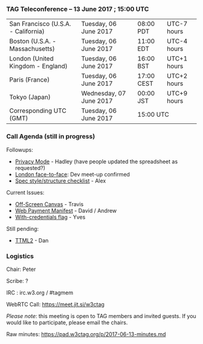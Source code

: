### TAG Teleconference – 13 June 2017 ; 15:00 UTC

<table>
<tr><td> San Francisco (U.S.A. - California) <td> Tuesday, 06 June 2017 <td> 08:00 PDT <td> UTC-7 hours
<tr><td> Boston (U.S.A. - Massachusetts) <td> Tuesday, 06 June 2017 <td> 11:00 EDT <td> UTC-4 hours
<tr><td> London (United Kingdom - England) <td> Tuesday, 06 June 2017 <td> 16:00 BST <td> UTC+1 hours
<tr><td> Paris (France) <td> Tuesday, 06 June 2017 <td> 17:00 CEST <td> UTC+2 hours
<tr><td> Tokyo (Japan) <td> Wednesday, 07 June 2017 <td> 00:00 JST <td> UTC+9 hours
<tr><td> Corresponding UTC (GMT) <td> Tuesday, 06 June 2017 <td colspan=2> 15:00 UTC
</table>

### Call Agenda (still in progress)

Followups:
* [Privacy Mode](https://github.com/w3ctag/design-reviews/issues/101) - Hadley (have people updated the spreadsheet as requested?)
* [London face-to-face](https://github.com/w3ctag/meetings/tree/gh-pages/2017/07-london): Dev meet-up confirmed
* [Spec style/structure checklist](https://github.com/w3ctag/design-reviews/issues/136) - Alex

Current Issues:
* [Off-Screen Canvas](https://github.com/w3ctag/design-reviews/issues/141) - Travis
* [Web Payment Manifest](https://github.com/w3ctag/design-reviews/issues/162) - David / Andrew
* [With-credentials flag](https://github.com/w3ctag/design-reviews/issues/76) - Yves

Still pending:
* [TTML2](https://github.com/w3ctag/design-reviews/issues/138) - Dan

### Logistics

Chair: Peter

Scribe: ?

IRC : irc.w3.org / #tagmem

WebRTC Call: https://meet.jit.si/w3ctag

*Please note*: this meeting is open to TAG members and invited guests. If you would like to participate, please email the chairs.

Raw minutes: https://pad.w3ctag.org/p/2017-06-13-minutes.md
